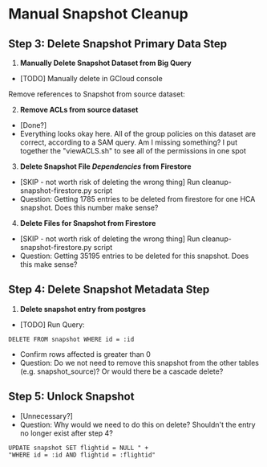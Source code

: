 # Manual Snapshot Cleanup

## Step 3: Delete Snapshot Primary Data Step

1. **Manually Delete Snapshot Dataset from Big Query**
- [TODO] Manually delete in GCloud console

Remove references to Snapshot from source dataset:

2. **Remove ACLs from source dataset**
- [Done?]
- Everything looks okay here. All of the group policies on this dataset are correct, according to a SAM query. Am I missing something? I put together the "viewACLS.sh" to see all of the permissions in one spot
3. **Delete Snapshot File *Dependencies* from Firestore**
- [SKIP - not worth risk of deleting the wrong thing] Run cleanup-snapshot-firestore.py script
- Question: Getting 1785 entries to be deleted from firestore for one HCA snapshot. Does this number make sense?
4. **Delete Files for Snapshot from Firestore**
- [SKIP - not worth risk of deleting the wrong thing] Run cleanup-snapshot-firestore.py script
- Question: Getting 35195 entries to be deleted for this snapshot. Does this make sense?

## Step 4: Delete Snapshot Metadata Step
1. **Delete snapshot entry from postgres**
- [TODO] Run Query:
```
DELETE FROM snapshot WHERE id = :id
```
- Confirm rows affected is greater than 0
- Question: Do we not need to remove this snapshot from the other tables (e.g. snapshot_source)? Or would there be a cascade delete?

## Step 5: Unlock Snapshot
- [Unnecessary?]
- Question: Why would we need to do this on delete? Shouldn't the entry no longer exist after step 4?
```
UPDATE snapshot SET flightid = NULL " +
"WHERE id = :id AND flightid = :flightid"
```


